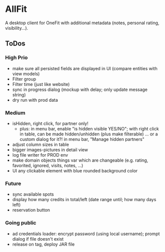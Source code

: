 # AllFit

A desktop client for OneFit with additional metadata (notes, personal rating, visibility...).

## ToDos

### High Prio

* make sure all persisted fields are displayed in UI (compare entities with view models)
* Filter group
* Filter time (just like website)
* sync in progress dialog (mockup with delay; only update message string)
* dry run with prod data

### Medium

* isHidden, right click, for partner only!
  * plus: in menu bar, enable "is hidden visible YES/NO"; with right click in table, can be made hidden/unhidden (plus
    make filterable) ... or a custom dialog for it?! in menu bar, "Manage hidden partners"
* adjust column sizes in table
* bigger images-pictures in detail view
* log file writer for PROD env
* make domain objects things var which are changeable (e.g. rating, favorited, ignored, visits, notes, ...)
* UI any clickable element with blue rounded background color

### Future

* sync available spots
* display how many credits in total/left (date range until; how many days left)
* reservation button

### Going public

* ad credentials loader: encrypt password (using local username); prompt dialog if file doesn't exist
* release on tag, deploy JAR file